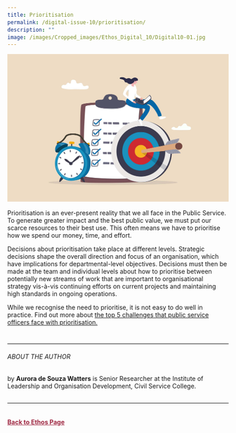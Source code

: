 ```yaml
---
title: Prioritisation
permalink: /digital-issue-10/prioritisation/
description: ""
image: /images/Cropped_images/Ethos_Digital_10/Digital10-01.jpg
---
```

<style>


	
.back a
{
	color: #9f2943;
	font-weight: bold;
}

#banner img
{
	width:100%;
}
	
.author
{
border-bottom: 1px solid black;
margin-top:40px;
padding-bottom:30px;
border-top: 1px solid black;	

}		
	
</style>
	
<div class="background-image">
<img src="/images/Cropped_images/Ethos_Digital_10/Digital10-01.jpg">
</div>

<p>
Prioritisation is an ever-present reality that we all face in the Public Service. To generate greater impact and the best public value, we must put our scarce resources to their best use. This often means we have to prioritise how we spend our money, time, and effort.</p>

<p>Decisions about prioritisation take place at different levels. Strategic decisions shape the overall direction and focus of an organisation, which have implications for departmental-level objectives. Decisions must then be made at the team and individual levels about how to prioritise between potentially new streams of work that are important to organisational strategy vis-à-vis continuing efforts on current projects and maintaining high standards in ongoing operations.</p>

<p>While we recognise the need to prioritise, it is not easy to do well in practice. Find out more about <a href="/files/prioritisation-challenges.pdf">the top 5 challenges that public service officers face with prioritisation.</a></p>	
	


<div class="author">
<h6>ABOUT THE AUTHOR</h6>
by <b>Aurora de Souza Watters</b> is Senior Researcher at the Institute of Leadership and Organisation Development, Civil Service College.
	
	
	
</div>	
	
<br>
<br>	
<div class="back">
<a href="/digital-issue-10/">Back to Ethos Page</a>	
</div>